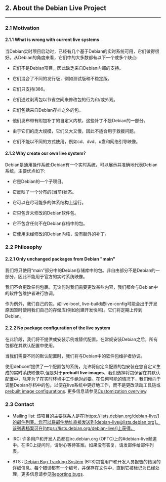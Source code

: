 
## 2. About the Debian Live Project
--------

### 2.1 Motivation

#### 2.1.1 What is wrong with current live systems

当Debian实时项目启动时，已经有几个基于Debian的实时系统可用，它们做得很好。从Debian的角度来看，它们中的大多数都有以下一个或多个缺点:

- 它们不是Debian项目，因此缺乏来自Debian内部的支持。

- 它们混合了不同的发行版，例如测试版和不稳定版。

- 它们只支持i386。

- 它们通过剥离包以节省空间来修改包的行为和/或外观。

- 它们包括来自Debian存档之外的包。

- 他们发布带有附加补丁的自定义内核，这些补丁不是Debian的一部分。

- 由于它们的庞大规模，它们又大又慢，因此不适合用于救援问题。

- 它们不能以不同的方式使用，例如cd、dvd、u盘和网络引导映像。

#### 2.1.2 Why create our own live system?

Debian是通用操作系统:Debian有一个实时系统，可以展示并准确地代表Debian系统，主要优点如下:

- 它是Debian的一个子项目。

- 它反映了一个分布的(当前)状态。

- 它可以在尽可能多的体系结构上运行。

- 它只包含未修改的Debian软件包。

- 它不包含任何不在Debian存档中的包。

- 它使用未经修改的Debian内核，没有额外的补丁。

### 2.2 Philosophy

#### 2.2.1 Only unchanged packages from Debian "main"

我们将只使用“main”部分中的Debian存储库中的包。非自由部分不是Debian的一部分，因此不能用于官方的实时系统映像。

我们不会更改任何包裹。无论何时我们需要更改某些内容，我们都会与Debian中的软件包维护者进行协调。

作为例外，我们自己的包，如live-boot, live-build或live-config可能会出于开发原因暂时使用我们自己的存储库(例如创建开发快照)。它们将定期上传到Debian。

#### 2.2.2 No package configuration of the live system

在此阶段，我们将不提供或安装示例或替代配置。在常规安装Debian之后，所有包都在其默认配置中使用。

当我们需要不同的默认配置时，我们将与Debian中的软件包维护者协调。

使用debconf提供了一个配置包的系统，允许将自定义配置的包安装在您自定义生成的实时系统映像中,但是对于**prebuilt live images**，我们选择将包保留在其默认配置中，除非为了在实时环境中工作绝对必要。在任何可能的情况下，我们倾向于调整Debian存档中的包，以便在live系统中更好地工作，而不是更改活动工具链或[prebuilt image configurations](6.Managing_a_configuration.md#62-clone-a-configuration-published-via-git). 更多信息请参见[Customization overview](7.Customization_overview.md).

### 2.3 Contact

- Mailing list: 该项目的主要联系人是在[https://lists.debian.org/debian-live/]的邮件列表。您可以将邮件地址直接发送到[debian-live@lists.debian.org]。该列表档案可在[https://lists.debian.org/debian-live/]上获得。

- IRC: 许多用户和开发人员都在irc.debian.org (OFTC)上的#debian-live频道中。在IRC上提问时，请耐心等待答案。如果没有答复，请发邮件给邮件列表。

- BTS : [Debian Bug Tracking System](https://www.debian.org/Bugs/) (BTS)包含用户和开发人员报告的错误的详细信息。每个错误都有一个编号，并保存在文件中，直到它被标记为已经处理，更多信息请参见[Reporting bugs](14.Reporting_bugs.md).
